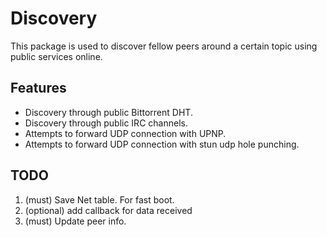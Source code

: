 # Discovery
This package is used to discover fellow peers around a certain topic using public services online.

## Features
- Discovery through public Bittorrent DHT.
- Discovery through public IRC channels.
- Attempts to forward UDP connection with UPNP.
- Attempts to forward UDP connection with stun udp hole punching.

## TODO
1. (must) Save Net table. For fast boot.
2. (optional) add callback for data received
3. (must) Update peer info.